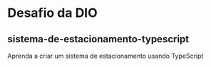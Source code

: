 # Desafio da DIO 
##  sistema-de-estacionamento-typescript
Aprenda a criar um sistema de estacionamento usando TypeScript
